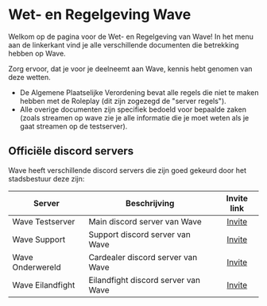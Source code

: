 # Wet- en Regelgeving Wave

Welkom op de pagina voor de Wet- en Regelgeving van Wave!
In het menu aan de linkerkant vind je alle verschillende documenten die betrekking hebben op Wave.

Zorg ervoor, dat je voor je deelneemt aan Wave, kennis hebt genomen van deze wetten.

- De Algemene Plaatselijke Verordening bevat alle regels die niet te maken hebben met de Roleplay (dit zijn zogezegd de "server regels").
- Alle overige documenten zijn specifiek bedoeld voor bepaalde zaken (zoals streamen op wave zie je alle informatie die je moet weten als je gaat streamen op de testserver).

## Officiële discord servers

Wave heeft verschillende discord servers die zijn goed gekeurd door het stadsbestuur deze zijn:

| Server | Beschrijving | Invite link |
|---|---|:---:|
|Wave Testserver| Main discord server van Wave | [Invite](https://discord.gg/wts) |
|Wave Support| Support discord server van Wave | [Invite](https://discord.gg/uQ9jGA93yC) |
|Wave Onderwereld| Cardealer discord server van Wave | [Invite](https://discord.gg/UcCG2kn) |
|Wave Eilandfight| Eilandfight discord server van Wave | [Invite](https://discord.gg/JMrvTrZqcz) |